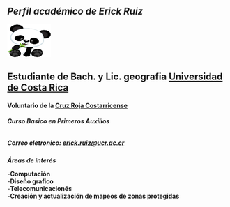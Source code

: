 ## ***Perfil académico de Erick Ruiz***  

 <img src="Oso_panda.jpg" alt="panda" width="100" height="75"> 

## Estudiante de Bach. y Lic. geografia [Universidad de Costa Rica](https://www.ucr.ac.cr/)   

#### Voluntario de la [Cruz Roja Costarricense](https://www.cruzroja.or.cr/)  
###### ***Curso Basico en Primeros Auxilios***  

##### Correo eletronico: erick.ruiz@ucr.ac.cr

***Áreas de interés***  

-**Computación**  
-**Diseño grafico**  
-**Telecomunicacionés**  
-**Creación y actualización de mapeos de zonas protegidas**  